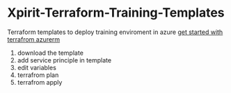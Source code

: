 # Xpirit-Terraform-Training-Templates
Terraform templates to deploy training enviroment in azure [get started with terrafrom azurerm](https://pgroene.wordpress.com/2016/06/14/getting-started-with-terraform-on-windows-and-azure/)

1. download the template
2. add service principle in template
3. edit variables
4. terrafrom plan
4. terrafrom apply
